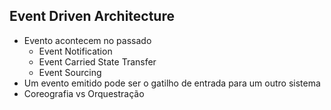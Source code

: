 ## Event Driven Architecture

- Evento acontecem no passado
  - Event Notification
  - Event Carried State Transfer
  - Event Sourcing
- Um evento emitido pode ser o gatilho de entrada para um outro sistema
- Coreografia vs Orquestração
